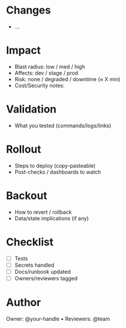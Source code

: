# Changes
- …

# Impact

- Blast radius: low / med / high
- Affects: dev / stage / prod
- Risk: none / degraded / downtime (≈ X min)
- Cost/Security notes:

# Validation

- What you tested (commands/logs/links)

# Rollout

- Steps to deploy (copy-pasteable)
- Post-checks / dashboards to watch

# Backout

- How to revert / rollback
- Data/state implications (if any)

# Checklist

- [ ] Tests
- [ ] Secrets handled
- [ ] Docs/runbook updated
- [ ] Owners/reviewers tagged

# Author
Owner: @your-handle • Reviewers: @team
